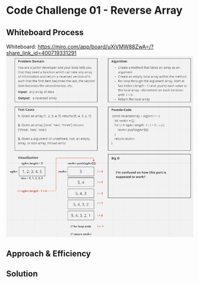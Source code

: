 # Code Challenge 01 - Reverse Array
<!-- Description of the challenge -->

## Whiteboard Process
Whiteboard: https://miro.com/app/board/uXjVMW88ZwA=/?share_link_id=400719331291
![whiteboard snapshot](./whiteboard.JPG)

## Approach & Efficiency
<!-- What approach did you take? Why? What is the Big O space/time for this approach? -->

## Solution
<!-- Show how to run your code, and examples of it in action -->